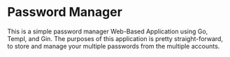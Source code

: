# Password Manager

This is a simple password manager Web-Based Application using Go, Templ, and Gin. The purposes of this application is pretty straight-forward, to store and manage your multiple passwords from the multiple accounts.

